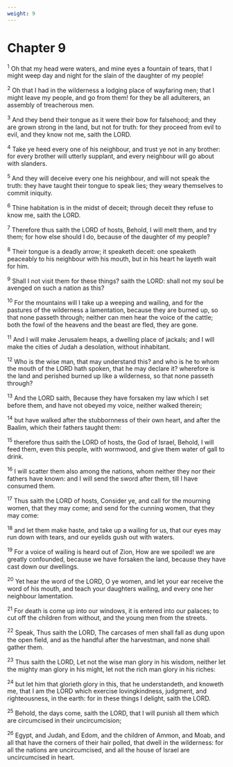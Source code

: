 ```yaml
---
weight: 9
---
```


# Chapter 9

<sup>1</sup> Oh that my head were waters, and mine eyes a fountain of tears, that I might weep day and night for the slain of the daughter of my people! 

<sup>2</sup> Oh that I had in the wilderness a lodging place of wayfaring men; that I might leave my people, and go from them! for they be all adulterers, an assembly of treacherous men. 

<sup>3</sup> And they bend their tongue as it were their bow for falsehood; and they are grown strong in the land, but not for truth: for they proceed from evil to evil, and they know not me, saith the LORD. 

<sup>4</sup> Take ye heed every one of his neighbour, and trust ye not in any brother: for every brother will utterly supplant, and every neighbour will go about with slanders. 

<sup>5</sup> And they will deceive every one his neighbour, and will not speak the truth: they have taught their tongue to speak lies; they weary themselves to commit iniquity. 

<sup>6</sup> Thine habitation is in the midst of deceit; through deceit they refuse to know me, saith the LORD. 

<sup>7</sup> Therefore thus saith the LORD of hosts, Behold, I will melt them, and try them; for how else should I do, because of the daughter of my people? 

<sup>8</sup> Their tongue is a deadly arrow; it speaketh deceit: one speaketh peaceably to his neighbour with his mouth, but in his heart he layeth wait for him. 

<sup>9</sup> Shall I not visit them for these things? saith the LORD: shall not my soul be avenged on such a nation as this? 

<sup>10</sup> For the mountains will I take up a weeping and wailing, and for the pastures of the wilderness a lamentation, because they are burned up, so that none passeth through; neither can men hear the voice of the cattle; both the fowl of the heavens and the beast are fled, they are gone. 

<sup>11</sup> And I will make Jerusalem heaps, a dwelling place of jackals; and I will make the cities of Judah a desolation, without inhabitant. 

<sup>12</sup> Who is the wise man, that may understand this? and who is he to whom the mouth of the LORD hath spoken, that he may declare it? wherefore is the land and perished burned up like a wilderness, so that none passeth through? 

<sup>13</sup> And the LORD saith, Because they have forsaken my law which I set before them, and have not obeyed my voice, neither walked therein; 

<sup>14</sup> but have walked after the stubbornness of their own heart, and after the Baalim, which their fathers taught them: 

<sup>15</sup> therefore thus saith the LORD of hosts, the God of Israel, Behold, I will feed them, even this people, with wormwood, and give them water of gall to drink. 

<sup>16</sup> I will scatter them also among the nations, whom neither they nor their fathers have known: and I will send the sword after them, till I have consumed them. 

<sup>17</sup> Thus saith the LORD of hosts, Consider ye, and call for the mourning women, that they may come; and send for the cunning women, that they may come: 

<sup>18</sup> and let them make haste, and take up a wailing for us, that our eyes may run down with tears, and our eyelids gush out with waters. 

<sup>19</sup> For a voice of wailing is heard out of Zion, How are we spoiled! we are greatly confounded, because we have forsaken the land, because they have cast down our dwellings. 

<sup>20</sup> Yet hear the word of the LORD, O ye women, and let your ear receive the word of his mouth, and teach your daughters wailing, and every one her neighbour lamentation. 

<sup>21</sup> For death is come up into our windows, it is entered into our palaces; to cut off the children from without, and the young men from the streets. 

<sup>22</sup> Speak, Thus saith the LORD, The carcases of men shall fall as dung upon the open field, and as the handful after the harvestman, and none shall gather them. 

<sup>23</sup> Thus saith the LORD, Let not the wise man glory in his wisdom, neither let the mighty man glory in his might, let not the rich man glory in his riches: 

<sup>24</sup> but let him that glorieth glory in this, that he understandeth, and knoweth me, that I am the LORD which exercise lovingkindness, judgment, and righteousness, in the earth: for in these things I delight, saith the LORD. 

<sup>25</sup> Behold, the days come, saith the LORD, that I will punish all them which are circumcised in their uncircumcision; 

<sup>26</sup> Egypt, and Judah, and Edom, and the children of Ammon, and Moab, and all that have the corners of their hair polled, that dwell in the wilderness: for all the nations are uncircumcised, and all the house of Israel are uncircumcised in heart. 


